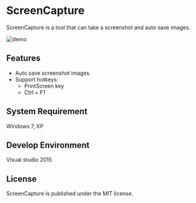 ScreenCapture
=============
ScreenCapture is a tool that can take a screenshot and auto save images.  

![demo](https://raw.github.com/shengyu7697/ScreenCapture/master/demo.gif)  

## Features
* Auto save screenshot images.
* Support hotkeys:
    + PrintScreen key
    + Ctrl + F1

## System Requirement
Windows 7, XP  

## Develop Environment
Visual studio 2015  

## License
ScreenCapture is published under the MIT license.  
